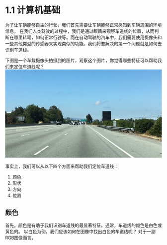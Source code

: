 # 1.1 计算机基础

为了让车辆能够自主的行驶，我们首先需要让车辆能够正常感知到车辆周围的环境信息。
在我们人类驾驶的过程中，我们是通过眼睛来观察车道线的位置，从而判断在哪里转弯，如何正常行驶等。而在自动驾驶的汽车中，我们需要使用摄像头和一些其他类型的传感器来实现类似的功能。我们将要解决的第一个问题就是如何去识别车道线。


下图是一个车载摄像头拍摄到的图片，观察这个图片，你觉得哪些特征可以帮助我们来定位车道线呢？
![前置摄像头](/assets/2.jpg)

事实上，我们可以从以下四个方面来帮助我们定位车道线：

1. 颜色
2. 形状
3. 方向
4. 位置


## 颜色
首先，颜色是有助于我们识别车道线的最显著特征。通常，车道线的颜色是白色或黄色的。
以白色为例，我们应该如何在图像中找出白色的车道线呢？
对于一副RGB图像而言，


